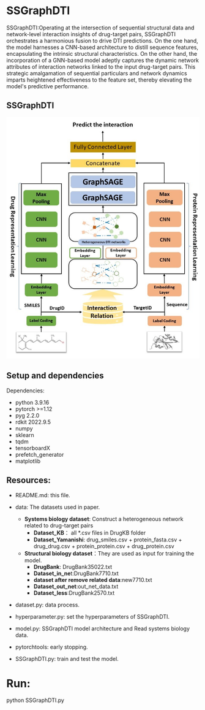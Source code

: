 # SSGraphDTI
SSGraphDTI:Operating at the intersection of sequential structural data and network-level interaction insights of drug-target pairs, SSGraphDTI orchestrates a harmonious fusion to drive DTI predictions. On the one hand, the model harnesses a CNN-based architecture to distill sequence features, encapsulating the intrinsic structural characteristics. On the other hand, the incorporation of a GNN-based model adeptly captures the dynamic network attributes of interaction networks linked to the input drug-target pairs. This strategic amalgamation of sequential particulars and network dynamics imparts heightened effectiveness to the feature set, thereby elevating the model's predictive performance.

## SSGraphDTI

<div align="center">
<p><img src="model.jpg" width="600" /></p>
</div>

## Setup and dependencies 

Dependencies:
- python 3.9.16
- pytorch >=1.12
- pyg	2.2.0
- rdkit	2022.9.5
- numpy
- sklearn
- tqdm
- tensorboardX
- prefetch_generator
- matplotlib

## Resources:
+ README.md: this file.
+ data: The datasets used in paper.
	+ **Systems biology dataset**: Construct a heterogeneous network related to drug-target pairs
 		+ **Dataset_KB**：	all *.csv files in DrugKB folder	
   		+ **Dataset_Yamanishi**: 	drug_smiles.csv + protein_fasta.csv + drug_drug.csv + protein_protein.csv + drug_protein.csv
  	+ **Structural biology dataset**：They are used as input for training the model.
  		+ **DrugBank**:	DrugBank35022.txt
  	 	+ **Dataset_in_ne**t:DrugBank7710.txt
  	  	+ **dataset after remove related data**:new7710.txt
  	  	+ **Dataset_out_net**:out_net_data.txt
  	  	+ **Dataset_less**:DrugBank2570.txt

+ dataset.py: data process.
+ hyperparameter.py: set the hyperparameters of SSGraphDTI.
+ model.py: SSGraphDTI model architecture and Read systems biology data.
+ pytorchtools: early stopping.
+ SSGraphDTI.py: train and test the model.



# Run:

python SSGraphDTI.py

